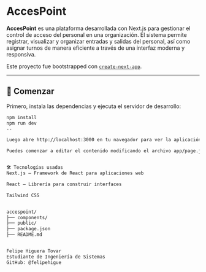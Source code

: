 # AccesPoint

**AccesPoint** es una plataforma desarrollada con Next.js para gestionar el control de acceso del personal en una organización. El sistema permite registrar, visualizar y organizar entradas y salidas del personal, así como asignar turnos de manera eficiente a través de una interfaz moderna y responsiva.

Este proyecto fue bootstrapped con [`create-next-app`](https://github.com/vercel/next.js/tree/canary/packages/create-next-app).

---

## 🚀 Comenzar

Primero, instala las dependencias y ejecuta el servidor de desarrollo:

```bash
npm install
npm run dev
--

Luego abre http://localhost:3000 en tu navegador para ver la aplicación.

Puedes comenzar a editar el contenido modificando el archivo app/page.js


🛠️ Tecnologías usadas
Next.js – Framework de React para aplicaciones web

React – Librería para construir interfaces

Tailwind CSS


accespoint/
├── components/
├── public/
├── package.json
├── README.md


Felipe Higuera Tovar
Estudiante de Ingeniería de Sistemas 
GitHub: @felipehigue